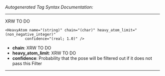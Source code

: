 _Autogenerated Tag Syntax Documentation:_

---
XRW TO DO

```
<HeavyAtom name="(string)" chain="(char)" heavy_atom_limit="(non_negative_integer)"
         confidence="(real; 1.0)" />
```

-   **chain**: XRW TO DO
-   **heavy_atom_limit**: XRW TO DO
-   **confidence**: Probability that the pose will be filtered out if it does not pass this Filter

---
